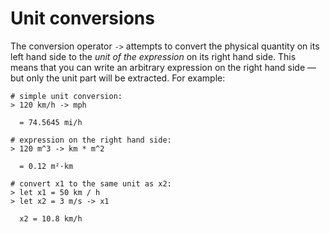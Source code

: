 # Unit conversions

The conversion operator `->` attempts to convert the physical quantity on its left hand side to
the *unit of the expression* on its right hand side. This means that you can write an arbitrary
expression on the right hand side — but only the unit part will be extracted. For example:

``` numbat
# simple unit conversion:
> 120 km/h -> mph

  = 74.5645 mi/h

# expression on the right hand side:
> 120 m^3 -> km * m^2

  = 0.12 m²·km

# convert x1 to the same unit as x2:
> let x1 = 50 km / h
> let x2 = 3 m/s -> x1

  x2 = 10.8 km/h
```
